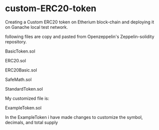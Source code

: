 # custom-ERC20-token
Creating a Custom ERC20 token on Etherium block-chain and deploying it on Ganache local test network.

following files are copy and pasted from Openzeppelin's Zeppelin-solidity repository.

BasicToken.sol

ERC20.sol

ERC20Basic.sol

SafeMath.sol

StandardToken.sol

My customized file is:

ExampleToken.sol

In the ExampleToken i have made changes to customize the symbol, decimals, and total supply
